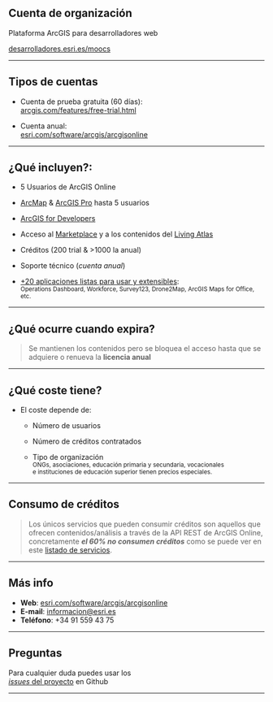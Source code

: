 <!-- .slide: class="title" -->

## Cuenta de organización
Plataforma ArcGIS para desarrolladores web

[desarrolladores.esri.es/moocs](http://desarrolladores.esri.es/moocs)

---

<!-- .slide: class="section" -->
## Tipos de cuentas

* Cuenta de prueba gratuita (60 días):<br>
[arcgis.com/features/free-trial.html](http://www.arcgis.com/features/free-trial.html?origin=geodevelopers-es)

* Cuenta anual:<br>
[esri.com/software/arcgis/arcgisonline](esri.com/software/arcgis/arcgisonline)

---

<!-- .slide: class="section" -->
## ¿Qué incluyen?:
* 5 Usuarios de ArcGIS Online

* [ArcMap](http://www.esri.com/software/arcgis/arcgis-for-desktop) & [ArcGIS Pro](http://www.esri.com/software/arcgis-pro) hasta 5 usuarios

* [ArcGIS for Developers](http://www.esri.com/software/arcgis/arcgisonline)

* Acceso al [Marketplace](http://marketplace.arcgis.com/) y a los contenidos del [Living Atlas](http://www.arcgis.com/home/gallery.html#c=esri&t=maps&o=modified)

* Créditos (200 trial & &gt;1000 la anual)

* Soporte técnico (*cuenta anual*)

* [+20 aplicaciones listas para usar y extensibles](http://www.esri.com/software/apps): <br><small>Operations Dashboard, Workforce, Survey123, Drone2Map, ArcGIS Maps for Office, etc.</small>


---

<!-- .slide: class="section" -->
## ¿Qué ocurre cuando expira?
> Se mantienen los contenidos pero se bloquea el acceso hasta que se adquiere o renueva la **licencia anual**

---

<!-- .slide: class="section" -->
## ¿Qué coste tiene?

* El coste depende de:
  * Número de usuarios

  * Número de créditos contratados

  * Tipo de organización <br>
    <small>ONGs, asociaciones, educación primaria y secundaria, vocacionales <br>
    e instituciones de educación superior tienen precios especiales.</small>

---

<!-- .slide: class="section" -->
## Consumo de créditos
> Los únicos servicios que pueden consumir créditos
  son aquellos que ofrecen contenidos/análisis a través
  de la API REST de ArcGIS Online, concretamente **_el 60% no consumen créditos_**
  como se puede ver en este [listado de servicios](https://docs.google.com/spreadsheets/d/1G0m06qvErwzSlkaZq57y2TDjUKj2gyDmHfiIHOa-ZNA/pubhtml).


---

<!-- .slide: class="section" -->
## Más info

* **Web**: [esri.com/software/arcgis/arcgisonline](http://www.esri.com/software/arcgis/arcgisonline)
* **E-mail**: [informacion@esri.es](informacion@esri.es&Subject=Solicitud%20Informaci%C3%B3n%20sobre%20ArcGISOnline&body=Nombre%20de%20tu%20organizaci%C3%B3n%3A%20%0A%0ANombre%3A%20%0A%0ATel%C3%A9fono%20de%20contacto%3A%20%0A%0ACargo%20dentro%20de%20tu%20organizaci%C3%B3n%3A%20%0A%0AMotivo%20del%20contacto%3A%20%0A%0A)
* **Teléfono**: +34 91 559 43 75

---

<!-- .slide: class="questions centered" -->

## Preguntas

Para cualquier duda puedes usar los <br>[*issues* del proyecto](https://github.com/esri-es/moocs/issues) en Github

---


<!-- .slide: class="end" -->
